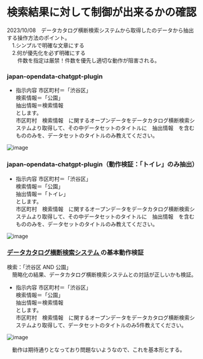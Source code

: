 # 検索結果に対して制御が出来るかの確認  
  
2023/10/08　データカタログ横断検索システムから取得したのデータから抽出する操作方法のポイント。  
　1.シンプルで明確な文章にする  
　2.何が優先化を必ず明確にする  
 　　件数を指定は厳禁！件数を優先し適切な動作が阻害される。  

### japan-opendata-chatgpt-plugin  
- 指示内容
市区町村＝「渋谷区」  
検索情報＝「公園」  
抽出情報＝検索情報  
とします。  
市区町村　検索情報　に関するオープンデータをデータカタログ横断検索システムより取得して、その中データセットのタイトルに　抽出情報　を含むもののみを、データセットのタイトルのみ教えてください。  

![image](https://github.com/yamamoto-ryuzo/TEST-japan-opendata-chatgpt-plugin/assets/86514652/50a6a8d5-5853-4aad-8c49-12d47edeb89c)  

### japan-opendata-chatgpt-plugin（動作検証：「トイレ」のみ抽出）  
- 指示内容
市区町村＝「渋谷区」  
検索情報＝「公園」  
抽出情報＝「トイレ」  
とします。  
市区町村　検索情報　に関するオープンデータをデータカタログ横断検索システムより取得して、その中データセットのタイトルに　抽出情報　を含むもののみを、データセットのタイトルのみ教えてください。  

![image](https://github.com/yamamoto-ryuzo/TEST-japan-opendata-chatgpt-plugin/assets/86514652/0ba2547b-e533-4336-b356-961dc35c3637)

### [データカタログ横断検索システム ](https://search.ckan.jp/) の基本動作検証
  検索：「渋谷区 AND 公園」  
　簡略化の結果、データカタログ横断検索システムとの対話が正しいかも検証。  

- 指示内容
市区町村＝「渋谷区」  
検索情報＝「公園」  
抽出情報＝検索情報  
とします。  
市区町村　検索情報　に関するオープンデータをデータカタログ横断検索システムより取得して、データセットのタイトルのみ5件教えてください。  

![image](https://github.com/yamamoto-ryuzo/TEST-japan-opendata-chatgpt-plugin/assets/86514652/77c2eb74-44fe-4df3-8df5-4289672a87ff)  

　動作は期待通りとなっており問題ないようなので、これを基本形とする。  



